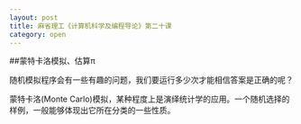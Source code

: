 ```yaml
---
layout: post
title: 麻省理工《计算机科学及编程导论》第二十课
category: open
---
```

##蒙特卡洛模拟、估算π

随机模拟程序会有一些有趣的问题，我们要运行多少次才能相信答案是正确的呢？

蒙特卡洛(Monte Carlo)模拟，某种程度上是演绎统计学的应用。一个随机选择的样例，一般能够体现出它所在分类的一些性质。
